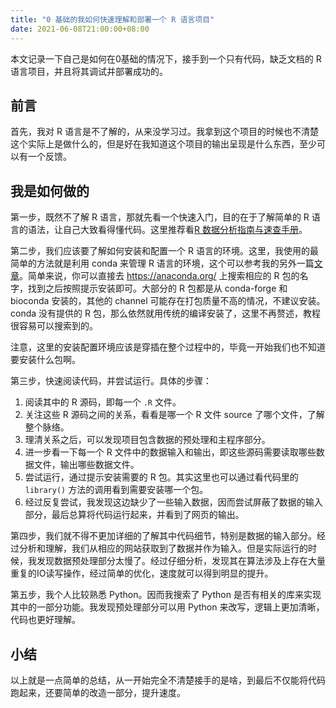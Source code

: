 ```yaml
---
title: "0 基础的我如何快速理解和部署一个 R 语言项目"
date: 2021-06-08T21:00:00+08:00
---
```


本文记录一下自己是如何在0基础的情况下，接手到一个只有代码，缺乏文档的 R 语言项目，并且将其调试并部署成功的。

## 前言

首先，我对 R 语言是不了解的，从来没学习过。我拿到这个项目的时候也不清楚这个实际上是做什么的，但是好在我知道这个项目的输出呈现是什么东西，至少可以有一个反馈。

## 我是如何做的

第一步，既然不了解 R 语言，那就先看一个快速入门，目的在于了解简单的 R 语言的语法，让自己大致看得懂代码。这里推荐看[R 数据分析指南与速查手册](https://bookdown.org/xiao/RAnalysisBook/)。

第二步，我们应该要了解如何安装和配置一个 R 语言的环境。这里，我使用的最简单的方法就是利用 conda 来管理 R 语言的环境，这个可以参考我的另外一篇[文章](./conda-for-r-users)。简单来说，你可以直接去 https://anaconda.org/ 上搜索相应的 R 包的名字，找到之后按照提示安装即可。大部分的 R 包都是从 conda-forge 和 bioconda 安装的，其他的 channel 可能存在打包质量不高的情况，不建议安装。conda 没有提供的 R 包，那么依然就用传统的编译安装了，这里不再赘述，教程很容易可以搜索到的。

注意，这里的安装配置环境应该是穿插在整个过程中的，毕竟一开始我们也不知道要安装什么包啊。

第三步，快速阅读代码，并尝试运行。具体的步骤：

1. 阅读其中的 R 源码，即每一个 `.R` 文件。
2. 关注这些 R 源码之间的关系，看看是哪一个 R 文件 source 了哪个文件，了解整个脉络。
3. 理清关系之后，可以发现项目包含数据的预处理和主程序部分。
4. 进一步看一下每一个 R 文件中的数据输入和输出，即这些源码需要读取哪些数据文件，输出哪些数据文件。
5. 尝试运行，通过提示安装需要的 R 包。其实这里也可以通过看代码里的 `library()` 方法的调用看到需要安装哪一个包。
6.  经过反复尝试，我发现这边缺少了一些输入数据，因而尝试屏蔽了数据的输入部分，最后总算将代码运行起来，并看到了网页的输出。

第四步，我们就不得不更加详细的了解其中代码细节，特别是数据的输入部分。经过分析和理解，我们从相应的网站获取到了数据并作为输入。但是实际运行的时候，我发现数据预处理部分太慢了。经过仔细分析，发现其在算法涉及上存在大量重复的IO读写操作，经过简单的优化，速度就可以得到明显的提升。

第五步，我个人比较熟悉 Python。因而我搜索了 Python 是否有相关的库来实现其中的一部分功能。我发现预处理部分可以用 Python 来改写，逻辑上更加清晰，代码也更好理解。

## 小结

以上就是一点简单的总结，从一开始完全不清楚接手的是啥，到最后不仅能将代码跑起来，还要简单的改造一部分，提升速度。

